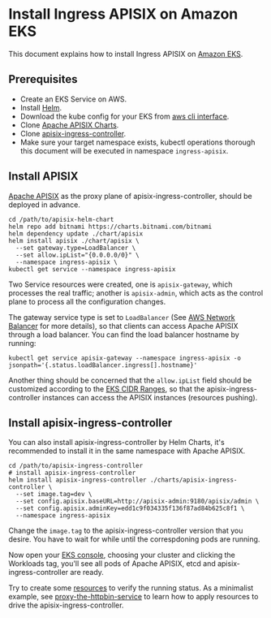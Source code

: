 <!--
#
# Licensed to the Apache Software Foundation (ASF) under one or more
# contributor license agreements.  See the NOTICE file distributed with
# this work for additional information regarding copyright ownership.
# The ASF licenses this file to You under the Apache License, Version 2.0
# (the "License"); you may not use this file except in compliance with
# the License.  You may obtain a copy of the License at
#
#     http://www.apache.org/licenses/LICENSE-2.0
#
# Unless required by applicable law or agreed to in writing, software
# distributed under the License is distributed on an "AS IS" BASIS,
# WITHOUT WARRANTIES OR CONDITIONS OF ANY KIND, either express or implied.
# See the License for the specific language governing permissions and
# limitations under the License.
#
-->

# Install Ingress APISIX on Amazon EKS

This document explains how to install Ingress APISIX on [Amazon EKS](https://amazonaws-china.com/eks/?whats-new-cards.sort-by=item.additionalFields.postDateTime&whats-new-cards.sort-order=desc&eks-blogs.sort-by=item.additionalFields.createdDate&eks-blogs.sort-order=desc).

## Prerequisites

* Create an EKS Service on AWS.
* Install [Helm](https://helm.sh/).
* Download the kube config for your EKS from [aws cli interface](https://amazonaws-china.com/cli/).
* Clone [Apache APISIX Charts](https://github.com/apache/apisix-helm-chart).
* Clone [apisix-ingress-controller](https://github.com/apache/apisix-ingress-controller).
* Make sure your target namespace exists, kubectl operations thorough this document will be executed in namespace `ingress-apisix`.

## Install APISIX

[Apache APISIX](http://apisix.apache.org/) as the proxy plane of apisix-ingress-controller, should be deployed in advance.

```shell
cd /path/to/apisix-helm-chart
helm repo add bitnami https://charts.bitnami.com/bitnami
helm dependency update ./chart/apisix
helm install apisix ./chart/apisix \
  --set gateway.type=LoadBalancer \
  --set allow.ipList="{0.0.0.0/0}" \
  --namespace ingress-apisix \
kubectl get service --namespace ingress-apisix
```

Two Service resources were created, one is `apisix-gateway`, which processes the real traffic; another is `apisix-admin`, which acts as the control plane to process all the configuration changes.

The gateway service type is set to `LoadBalancer` (See [AWS Network Balancer](https://docs.aws.amazon.com/elasticloadbalancing/latest/network/network-load-balancers.html) for more details), so that clients can access Apache APISIX through a load balancer. You can find the load balancer hostname by running:

```shell
kubectl get service apisix-gateway --namespace ingress-apisix -o jsonpath='{.status.loadBalancer.ingress[].hostname}'
```

Another thing should be concerned that the `allow.ipList` field should be customized according to the [EKS CIDR Ranges](https://amazonaws-china.com/premiumsupport/knowledge-center/eks-multiple-cidr-ranges/), so that the apisix-ingress-controller instances can access the APISIX instances (resources pushing).

## Install apisix-ingress-controller

You can also install apisix-ingress-controller by Helm Charts, it's recommended to install it in the same namespace with Apache APISIX.

```shell
cd /path/to/apisix-ingress-controller
# install apisix-ingress-controller
helm install apisix-ingress-controller ./charts/apisix-ingress-controller \
  --set image.tag=dev \
  --set config.apisix.baseURL=http://apisix-admin:9180/apisix/admin \
  --set config.apisix.adminKey=edd1c9f034335f136f87ad84b625c8f1 \
  --namespace ingress-apisix
```

Change the `image.tag` to the apisix-ingress-controller version that you desire. You have to wait for while until the correspdoning pods are running.

Now open your [EKS console](https://console.aws.amazon.com/eks/home), choosing your cluster and clicking the Workloads tag, you'll see all pods of Apache APISIX, etcd and apisix-ingress-controller are ready.

Try to create some [resources](../CRD-specification.md) to verify the running status. As a minimalist example, see [proxy-the-httpbin-service](../samples/proxy-the-httpbin-service.md) to learn how to apply resources to drive the apisix-ingress-controller.
